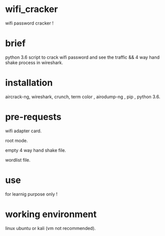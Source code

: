 # wifi_cracker

wifi password cracker !

# brief
python 3.6 script to crack wifi password and see the traffic && 4 way hand shake process in wireshark.

# installation

aircrack-ng,  wireshark, crunch, term color , airodump-ng , pip , python 3.6.

# pre-requests

wifi adapter card.

root mode.

empty 4 way hand shake file.

wordlist file.

# use

for learnig purpose only ! 

# working environment

linux ubuntu or kali (vm not recommended).

